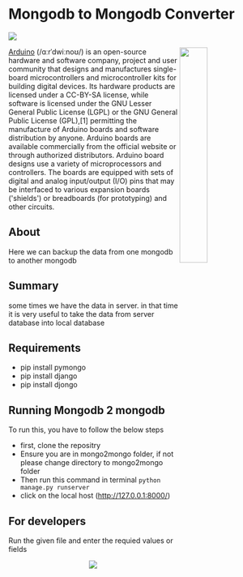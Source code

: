 # Mongodb to Mongodb Converter

<p top="20">
<img src="https://vivifyassets.s3.ap-south-1.amazonaws.com/cropped-vivify_login.png" margin_left="100"/>
 </p>
 
 <img align="right" width="33%" src="https://i.stack.imgur.com/RJj4x.png">

[Arduino](https://en.wikipedia.org/wiki/Arduino) (/ɑːrˈdwiːnoʊ/) is an open-source hardware and software company, project and user community that designs and manufactures single-board microcontrollers and microcontroller kits for building digital devices. Its hardware products are licensed under a CC-BY-SA license, while software is licensed under the GNU Lesser General Public License (LGPL) or the GNU General Public License (GPL),[1] permitting the manufacture of Arduino boards and software distribution by anyone. Arduino boards are available commercially from the official website or through authorized distributors. Arduino board designs use a variety of microprocessors and controllers. The boards are equipped with sets of digital and analog input/output (I/O) pins that may be interfaced to various expansion boards ('shields') or breadboards (for prototyping) and other circuits.
 

## About
Here we can backup the data from one mongodb to another mongodb

## Summary
 some times we have the data in server. in that 
 time it is very useful to take the data from server 
 database into local database



## Requirements 
- pip install pymongo
- pip install django
- pip install djongo


## Running Mongodb 2 mongodb
To run this, you have to follow the below steps
- first, clone the repositry
- Ensure you are in mongo2mongo folder, if not please change directory to mongo2mongo folder
- Then run this command in terminal `python manage.py runserver`
- click on the local host (http://127.0.0.1:8000/)

## For developers
Run the given file and enter the requied values or fields

<p align="center">
<img src="https://vivifyassets.s3.ap-south-1.amazonaws.com/cropped-vivify_login.png" margin_left="100"/>
 </p>
